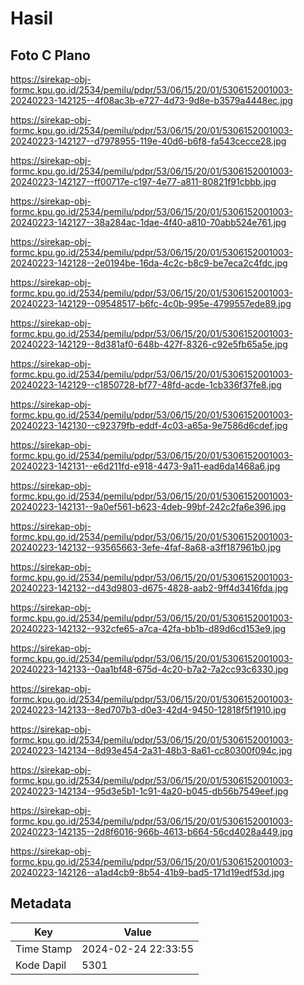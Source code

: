 # Hasil

## Foto C Plano

https://sirekap-obj-formc.kpu.go.id/2534/pemilu/pdpr/53/06/15/20/01/5306152001003-20240223-142125--4f08ac3b-e727-4d73-9d8e-b3579a4448ec.jpg

https://sirekap-obj-formc.kpu.go.id/2534/pemilu/pdpr/53/06/15/20/01/5306152001003-20240223-142127--d7978955-119e-40d6-b6f8-fa543cecce28.jpg

https://sirekap-obj-formc.kpu.go.id/2534/pemilu/pdpr/53/06/15/20/01/5306152001003-20240223-142127--ff00717e-c197-4e77-a811-80821f91cbbb.jpg

https://sirekap-obj-formc.kpu.go.id/2534/pemilu/pdpr/53/06/15/20/01/5306152001003-20240223-142127--38a284ac-1dae-4f40-a810-70abb524e761.jpg

https://sirekap-obj-formc.kpu.go.id/2534/pemilu/pdpr/53/06/15/20/01/5306152001003-20240223-142128--2e0194be-16da-4c2c-b8c9-be7eca2c4fdc.jpg

https://sirekap-obj-formc.kpu.go.id/2534/pemilu/pdpr/53/06/15/20/01/5306152001003-20240223-142129--09548517-b6fc-4c0b-995e-4799557ede89.jpg

https://sirekap-obj-formc.kpu.go.id/2534/pemilu/pdpr/53/06/15/20/01/5306152001003-20240223-142129--8d381af0-648b-427f-8326-c92e5fb65a5e.jpg

https://sirekap-obj-formc.kpu.go.id/2534/pemilu/pdpr/53/06/15/20/01/5306152001003-20240223-142129--c1850728-bf77-48fd-acde-1cb336f37fe8.jpg

https://sirekap-obj-formc.kpu.go.id/2534/pemilu/pdpr/53/06/15/20/01/5306152001003-20240223-142130--c92379fb-eddf-4c03-a65a-9e7586d6cdef.jpg

https://sirekap-obj-formc.kpu.go.id/2534/pemilu/pdpr/53/06/15/20/01/5306152001003-20240223-142131--e6d211fd-e918-4473-9a11-ead6da1468a6.jpg

https://sirekap-obj-formc.kpu.go.id/2534/pemilu/pdpr/53/06/15/20/01/5306152001003-20240223-142131--9a0ef561-b623-4deb-99bf-242c2fa6e396.jpg

https://sirekap-obj-formc.kpu.go.id/2534/pemilu/pdpr/53/06/15/20/01/5306152001003-20240223-142132--93565663-3efe-4faf-8a68-a3ff187961b0.jpg

https://sirekap-obj-formc.kpu.go.id/2534/pemilu/pdpr/53/06/15/20/01/5306152001003-20240223-142132--d43d9803-d675-4828-aab2-9ff4d3416fda.jpg

https://sirekap-obj-formc.kpu.go.id/2534/pemilu/pdpr/53/06/15/20/01/5306152001003-20240223-142132--932cfe65-a7ca-42fa-bb1b-d89d6cd153e9.jpg

https://sirekap-obj-formc.kpu.go.id/2534/pemilu/pdpr/53/06/15/20/01/5306152001003-20240223-142133--0aa1bf48-675d-4c20-b7a2-7a2cc93c6330.jpg

https://sirekap-obj-formc.kpu.go.id/2534/pemilu/pdpr/53/06/15/20/01/5306152001003-20240223-142133--8ed707b3-d0e3-42d4-9450-12818f5f1910.jpg

https://sirekap-obj-formc.kpu.go.id/2534/pemilu/pdpr/53/06/15/20/01/5306152001003-20240223-142134--8d93e454-2a31-48b3-8a61-cc80300f094c.jpg

https://sirekap-obj-formc.kpu.go.id/2534/pemilu/pdpr/53/06/15/20/01/5306152001003-20240223-142134--95d3e5b1-1c91-4a20-b045-db56b7549eef.jpg

https://sirekap-obj-formc.kpu.go.id/2534/pemilu/pdpr/53/06/15/20/01/5306152001003-20240223-142135--2d8f6016-966b-4613-b664-56cd4028a449.jpg

https://sirekap-obj-formc.kpu.go.id/2534/pemilu/pdpr/53/06/15/20/01/5306152001003-20240223-142126--a1ad4cb9-8b54-41b9-bad5-171d19edf53d.jpg


## Metadata

| Key        | Value               |
| ---------- | ------------------- |
| Time Stamp | 2024-02-24 22:33:55 |
| Kode Dapil | 5301                |



